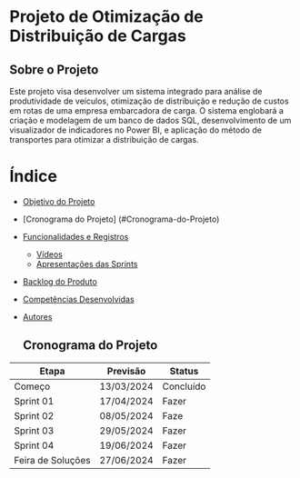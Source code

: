 # Projeto de Otimização de Distribuição de Cargas

## Sobre o Projeto
Este projeto visa desenvolver um sistema integrado para análise de produtividade de veículos, otimização de distribuição e redução de custos em rotas de uma empresa embarcadora de carga. O sistema englobará a criação e modelagem de um banco de dados SQL, desenvolvimento de um visualizador de indicadores no Power BI, e aplicação do método de transportes para otimizar a distribuição de cargas.


# Índice

- [Objetivo do Projeto](#objetivo-do-projeto)
- [Cronograma do Projeto] (#Cronograma-do-Projeto)
- [Funcionalidades e Registros](#funcionalidades-e-registros)
  - [Vídeos](#vídeos)
  - [Apresentações das Sprints](#apresentações-das-sprints)
- [Backlog do Produto](#backlog-do-produto)
- [Competências Desenvolvidas](#competências-desenvolvidas)
- [Autores](#Hudo-Santhiago-de-Carvalho)


  ## Cronograma do Projeto

| Etapa            | Previsão      | Status       |
|------------------|---------------|--------------|
| Começo           | 13/03/2024    | Concluído    |
| Sprint 01        | 17/04/2024    | Fazer        |
| Sprint 02        | 08/05/2024    | Faze         |
| Sprint 03        | 29/05/2024    | Fazer        |
| Sprint 04        | 19/06/2024    | Fazer        |
| Feira de Soluções| 27/06/2024    | Fazer        |

